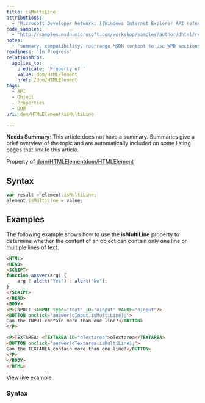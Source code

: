 ```yaml
---
title: isMultiLine
attributions:
  - 'Microsoft Developer Network: [[Windows Internet Explorer API reference](http://msdn.microsoft.com/en-us/library/ie/hh828809%28v=vs.85%29.aspx) Article]'
code_samples:
  - 'http://samples.msdn.microsoft.com/workshop/samples/author/dhtml/refs/ismultilineEX1.htm'
notes:
  - 'summary, compatibility, rearrange MSDN content to use WPD sections'
readiness: 'In Progress'
relationships:
  applies_to:
    predicate: 'Property of '
    value: dom/HTMLElement
    href: /dom/HTMLElement
tags:
  - API
  - Object
  - Properties
  - DOM
uri: dom/HTMLElement/isMultiLine

---
```

**Needs Summary**: This article does not have a summary. Summaries give a brief overview of the topic and are automatically included on some listing pages that link to this article.

Property of [dom/HTMLElement](/dom/HTMLElement)[dom/HTMLElement](/dom/HTMLElement)

## Syntax

``` js
var result = element.isMultiLine;
element.isMultiLine = value;
```

## Examples

The following example shows how to use the **isMultiLine** property to determine whether the content of an object can contain only one line or multiple lines of text.

``` html
<HTML>
<HEAD>
<SCRIPT>
function answer(arg) {
    arg ? alert("Yes") : alert("No");
}
</SCRIPT>
</HEAD>
<BODY>
<P>INPUT: <INPUT type="text" ID="oInput" VALUE="oInput"/>
<BUTTON onclick="answer(oInput.isMultiLine);">
Can the INPUT contain more than one line?</BUTTON>
</P>

<P>TEXTAREA: <TEXTAREA ID="oTextarea">oTextarea</TEXTAREA>
<BUTTON onclick="answer(oTextarea.isMultiLine);">
Can the TEXTAREA contain more than one line?</BUTTON>
</P>
</BODY>
</HTML>
```

[View live example](http://samples.msdn.microsoft.com/workshop/samples/author/dhtml/refs/ismultilineEX1.htm)

### Syntax
